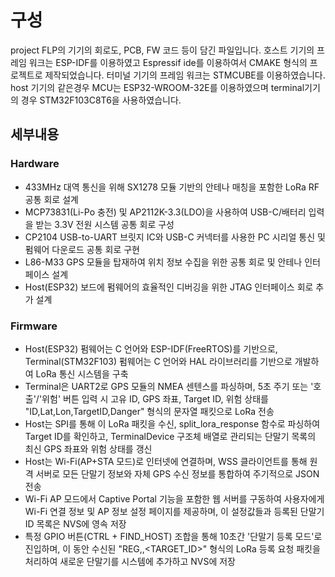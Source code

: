 # 구성

project FLP의 기기의 회로도, PCB, FW 코드 등이 담긴 파일입니다.
호스트 기기의 프레임 워크는 ESP-IDF를 이용하였고 Espressif ide를 이용하여서 CMAKE 형식의 프로젝트로 제작되었습니다.
터미널 기기의 프레임 워크는 STMCUBE를 이용하였습니다. 
host 기기의 같은경우 MCU는 ESP32-WROOM-32E를 이용하였으며 terminal기기의 경우 STM32F103C8T6을 사용하였습니다.


## 세부내용
### Hardware
- 433MHz 대역 통신을 위해 SX1278 모듈 기반의 안테나 매칭을 포함한 LoRa RF 공통 회로 설계
- MCP73831(Li-Po 충전) 및 AP2112K-3.3(LDO)을 사용하여 USB-C/배터리 입력을 받는 3.3V 전원 시스템 공통 회로 구성
- CP2104 USB-to-UART 브릿지 IC와 USB-C 커넥터를 사용한 PC 시리얼 통신 및 펌웨어 다운로드 공통 회로 구현
- L86-M33 GPS 모듈을 탑재하여 위치 정보 수집을 위한 공통 회로 및 안테나 인터페이스 설계
- Host(ESP32) 보드에 펌웨어의 효율적인 디버깅을 위한 JTAG 인터페이스 회로 추가 설계

### Firmware
- Host(ESP32) 펌웨어는 C 언어와 ESP-IDF(FreeRTOS)를 기반으로, Terminal(STM32F103) 펌웨어는 C 언어와 HAL 라이브러리를 기반으로 개발하여 LoRa 통신 시스템을 구축
- Terminal은 UART2로 GPS 모듈의 NMEA 센텐스를 파싱하며, 5초 주기 또는 '호출'/'위험' 버튼 입력 시 고유 ID, GPS 좌표, Target ID, 위험 상태를 "ID,Lat,Lon,TargetID,Danger" 형식의 문자열 패킷으로 LoRa 전송
- Host는 SPI를 통해 이 LoRa 패킷을 수신, split_lora_response 함수로 파싱하여 Target ID를 확인하고, TerminalDevice 구조체 배열로 관리되는 단말기 목록의 최신 GPS 좌표와 위험 상태를 갱신
- Host는 Wi-Fi(AP+STA 모드)로 인터넷에 연결하며, WSS 클라이언트를 통해 원격 서버로 모든 단말기 정보와 자체 GPS 수신 정보를 통합하여 주기적으로 JSON 전송
- Wi-Fi AP 모드에서 Captive Portal 기능을 포함한 웹 서버를 구동하여 사용자에게 Wi-Fi 연결 정보 및 AP 정보 설정 페이지를 제공하며, 이 설정값들과 등록된 단말기 ID 목록은 NVS에 영속 저장
- 특정 GPIO 버튼(CTRL + FIND_HOST) 조합을 통해 10초간 '단말기 등록 모드'로 진입하며, 이 동안 수신된 "REG,<ID>,<TARGET_ID>" 형식의 LoRa 등록 요청 패킷을 처리하여 새로운 단말기를 시스템에 추가하고 NVS에 저장
